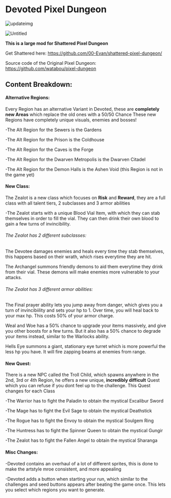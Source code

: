 # Devoted Pixel Dungeon

![updateimg](https://user-images.githubusercontent.com/73202349/206898155-a56714cd-2fdb-4108-af8c-1e80726158e1.png)

![Untitled](https://user-images.githubusercontent.com/73202349/206898186-66829042-3354-47f0-b3d7-cb749d0002cd.png)

**This is a large mod for Shattered Pixel Dungeon**

Get Shattered here: https://github.com/00-Evan/shattered-pixel-dungeon/

Source code of the Original Pixel Dungeon: https://github.com/watabou/pixel-dungeon

## Content Breakdown:

#### Alternative Regions:

Every Region has an alternative Variant in Devoted, these are **completely new Areas** which replace the old ones with a 50/50 Chance
These new Regions have completely unique visuals, enemies and bosses!

-The Alt Region for the Sewers is the Gardens

-The Alt Region for the Prison is the Coldhouse

-The Alt Region for the Caves is the Forge

-The Alt Region for the Dwarven Metropolis is the Dwarven Citadel

-The Alt Region for the Demon Halls is the Ashen Void (this Region is not in the game yet)

#### New Class:

The Zealot is a new class which focuses on **Risk** and **Reward**, they are a full class with all talent tiers, 2 subclasses and 3 armor abilities

-The Zealot starts with a unique Blood Vial Item, with which they can stab themselves in order to fill the vial. They can then drink their own blood to gain a few turns of invincibility.

###### The Zealot has 2 different subclasses:

The Devotee damages enemies and heals every time they stab themselves, this happens based on their wrath, which rises everytime they are hit.

The Archangel summons friendly demons to aid them everytime they drink from their vial. These demons will make enemies more vulnerable to your attacks.

###### The Zealot has 3 different armor abilities:

The Final prayer ability lets you jump away from danger, which gives you a turn of invincibiility and sets your hp to 1. Over time, you will heal back to your max hp. This costs 50% of your armor charge.

Weal and Woe has a 50% chance to upgrade your items massively, and give you other boosts for a few turns. But it also has a 50% chance to degrade your items instead, similar to the Warlocks ability.

Hells Eye summons a giant, stationary eye turret which is more powerful the less hp you have. It will fire zapping beams at enemies from range.

#### New Quest:

There is a new NPC called the Troll Child, which spawns anywhere in the 2nd, 3rd or 4th Region, he offers a new unique, **incredibly difficult** Quest which you can refuse if you dont feel up to the challenge.
This Quest changes for each Class

-The Warrior has to fight the Paladin to obtain the mystical Excalibur Sword

-The Mage has to fight the Evil Sage to obtain the mystical Deathstick

-The Rogue has to fight the Envoy to obtain the mystical Soulgem Ring

-The Huntress has to fight the Spinner Queen to obtain the mystical Gungir

-The Zealot has to fight the Fallen Angel to obtain the mystical Sharanga

#### Misc Changes:

-Devoted contains an overhaul of a lot of different sprites, this is done to make the artstyle mroe consistent, and more appealing

-Devoted adds a button when starting your run, which similar to the challenges and seed buttons appears after beating the game once. This lets you select which regions you want to generate.
